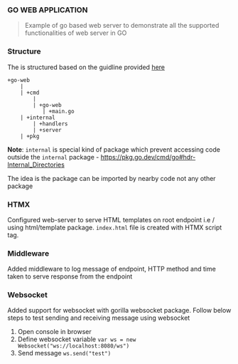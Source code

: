 ### GO WEB APPLICATION

> Example of go based web server to demonstrate all the 
> supported functionalities of web server in GO


### Structure

The is structured based on the guidline provided [here](https://go.dev/doc/modules/layout)

```text
+go-web
    |
    | +cmd
        |
        | +go-web
           | +main.go
    | +internal
        | +handlers
        | +server
    | +pkg     
```

**Note**: `internal` is special kind of package which prevent accessing code outside the `internal` package
    - https://pkg.go.dev/cmd/go#hdr-Internal_Directories

The idea is the package can be imported by nearby code not any other package


### HTMX

Configured web-server to serve HTML templates on root endpoint i.e / using html/template package.
`index.html` file is created with HTMX script tag.


### Middleware
Added middleware to log message of endpoint, HTTP method and time taken to serve response from the endpoint


### Websocket
Added support for websocket with gorilla websocket package. Follow below steps to test sending and receiving message using websocket

1. Open console in browser
2. Define websocket variable `var ws = new Websocket("ws://localhost:8080/ws")`
3. Send message `ws.send("test")`